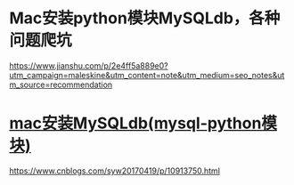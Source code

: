 # Mac安装python模块MySQLdb，各种问题爬坑

https://www.jianshu.com/p/2e4ff5a889e0?utm_campaign=maleskine&utm_content=note&utm_medium=seo_notes&utm_source=recommendation

# [mac安装MySQLdb(mysql-python模块)](https://www.cnblogs.com/syw20170419/p/10913750.html)

https://www.cnblogs.com/syw20170419/p/10913750.html